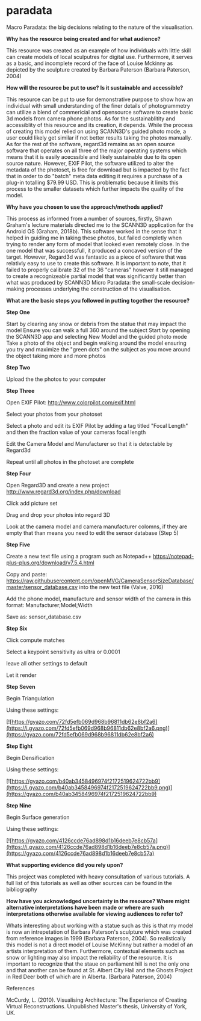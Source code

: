# paradata
Macro Paradata: the big decisions relating to the nature of the visualisation.

**Why has the resource being created and for what audience?** 

This resource was created as an example of how individuals with little skill can create models of local sculputres for digital use. Furthermore, it serves as a basic, and incomplete record of the face of Louise Mckinny as depicted by the sculpture created by Barbara Paterson (Barbara Paterson, 2004)
    
**How will the resource be put to use? Is it sustainable and accessible?**
    
This resource can be put to use for demonstrative purpose to show how an individual with small understanding of the finer details of photogrammetry can utilize a blend of commericial and opensource software to create basic 3d models from camera phone photos. As for the sustainablitity and accessiblity of this resource and its creation, it depends. While the process of creating this model relied on using SCANN3D's guided photo mode, a user could likely get similar if not better results taking the photos manually. As for the rest of the software, regard3d remains as an open source software that operates on all three of the major operating systems which means that it is easily acecssible and likely sustainable due to its open source nature. However, EXIF Pilot, the software utilized to alter the metadata of the photoset, is free for download but is impacted by the fact that in order to do "batch" meta data editing it requires a purchase of a plug-in totalling $79.99 USD. This is problematic because it limits this process to the smaller datasets which further impacts the quality of the model.

**Why have you chosen to use the approach/methods applied?**
    
This process as informed from a number of sources, firstly, Shawn Graham's lecture materials directed me to the SCANN3D application for the Android OS (Graham, 2018b). This software worked in the sense that it helped in guiding me in taking these photos, but failed completly when trying to render any form of model that looked even remotely close. In the one model that was successfull, it produced a concaved version of the target. However, Regard3d was fantastic as a piece of software that was relativly easy to use to create this software. It is important to note, that it failed to properly calibrate 32 of the 36 "cameras" however it still managed to create a recognizeable partial model that was significantly better than what was produced by SCANN3D
Micro Paradata: the small-scale decision-making processes underlying the construction of the visualisation.

**What are the basic steps you followed in putting together the resource?**

**Step One**

Start by clearing any snow or debris from the statue that may impact the model
Ensure you can walk a full 360 around the subject
Start by opening the SCANN3D app and selecting New Model and the guided photo mode
Take a photo of the object and begin walking around the model ensuring you try and maximize the "green dots" on the subject as you move around the object taking more and more photos

**Step Two**

Upload the the photos to your computer

**Step Three**

Open EXIF Pilot: http://www.colorpilot.com/exif.html

Select your photos from your photoset

Select a photo and edit its EXIF Pilot by adding a tag titled "Focal Length" and then the fraction value of your cameras focal length

Edit the Camera Model and Manufacturer so that it is detectable by Regard3d

Repeat until all photos in the photoset are complete

**Step Four** 

Open Regard3D and create a new project http://www.regard3d.org/index.php/download

Click add picture set

Drag and drop your photos into regard 3D

Look at the camera model and camera manufacturer colomns, if they are empty that than means you need to edit the sensor database (Step 5)

**Step Five** 

Create a new text file using a program such as Notepad++ https://notepad-plus-plus.org/download/v7.5.4.html

Copy and paste: https://raw.githubusercontent.com/openMVG/CameraSensorSizeDatabase/master/sensor_database.csv into the new text file (Valve, 2016)

Add the phone model, manufacture and sensor width of the camera in this format: Manufacturer;Model;Width

Save as: sensor_database.csv

**Step Six** 

Click compute matches

Select a keypoint sensitivity as ultra or 0.0001

leave all other settings to default 

Let it render

**Step Seven**

Begin Triangulation

Using these settings:

[![https://gyazo.com/72fd5efb069d968b96811db62e8bf2a6](https://i.gyazo.com/72fd5efb069d968b96811db62e8bf2a6.png)](https://gyazo.com/72fd5efb069d968b96811db62e8bf2a6)

**Step Eight**

Begin Densification

Using these settings:

[![https://gyazo.com/b40ab3458496974f2172519624722bb9](https://i.gyazo.com/b40ab3458496974f2172519624722bb9.png)](https://gyazo.com/b40ab3458496974f2172519624722bb9)

**Step Nine** 

Begin Surface generation

Using these settings: 

[![https://gyazo.com/4126ccde76ad898d1b16deeb7e8cb57a](https://i.gyazo.com/4126ccde76ad898d1b16deeb7e8cb57a.png)](https://gyazo.com/4126ccde76ad898d1b16deeb7e8cb57a)

**What supporting evidence did you rely upon?**

This project was completed with heavy consultation of various tutorials. A full list of this tutorials as well as other sources can be found in the bibliography

**How have you acknowledged uncertainty in the resource? Where might alternative interpretations have been made or where are such interpretations otherwise available for viewing audiences to refer to?**

Whats interesting about working with a statue such as this is that my model is now an intrepetation of Barbara Paterson's sculpture which was created from reference images in 1999 (Barbara Paterson, 2004). So realistically this model is not a direct model of Louise McKinny but rather a model of an artists interpretation of them. Furthermore, contextual elements such as snow or lighting may also impact the reliability of the resource. It is important to recognize that the staue on parliament hill is not the only one and that another can be found at St. Albert City Hall and the Ghosts Project in Red Deer both of which are in Alberta. (Barbara Paterson, 2004)  

References

McCurdy, L. (2010). Visualising Architecture: The Experience of Creating Virtual Reconstructions. Unpublished Master's thesis, University of York, UK.

